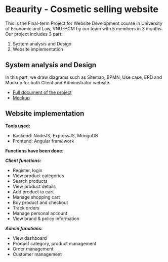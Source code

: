 # Beaurity - Cosmetic selling website
This is the Final-term Project for Website Development course in University of Economic and Law, VNU-HCM by our team with 5 members in 3 months. Our project includes 3 part:
1. System analysis and Design
2. Website implementation
## System analysis and Design
In this part, we draw diagrams such as Sitemap, BPMN, Use case, ERD and Mockup for both Client and Administrator website.
* [Full document of the project](https://drive.google.com/file/d/1u1d5cs1O2AyIXkd51q82OIh6MH8rfHGS/view?usp=sharing)
* [Mockup](https://www.figma.com/file/JqAHXcUALvLthdxGcfvlZP/Web-%7C-Wireframe?type=design&node-id=0%3A1&mode=design&t=mCdulTAHjjfaL7wh-1)
  
## Website implementation
**Tools used:** 
* Backend: NodeJS, ExpressJS, MongoDB
* Frontend: Angular framework

**Functions have been done:**

***Client functions:***
* Register, login
* View product categories
* Search products
* View product details
* Add product to cart
* Manage shopping cart
* Buy product and checkout
* Track orders
* Manage personal account
* View brand & policy information
  
***Admin functions:***
* View dashboard
* Product category, product management
* Order management
* Customer management
  